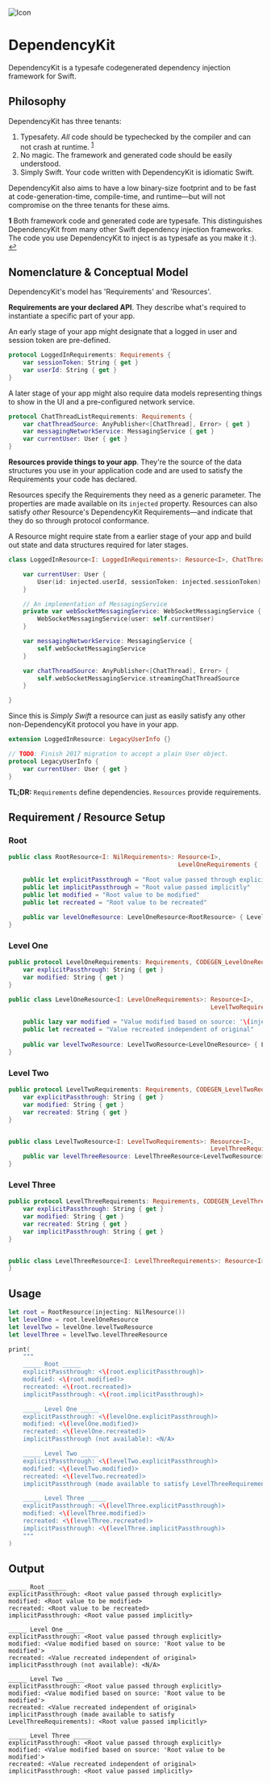 ![Icon](https://raw.githubusercontent.com/adam-zethraeus/DependencyKit/main/icon.svg)
# DependencyKit

DependencyKit is a typesafe codegenerated dependency injection framework for Swift.

## Philosophy

DependencyKit has three tenants:
1. Typesafety. *All* code should be typechecked by the compiler and can not crash at runtime. <sup id="a1">[1](#f1)</sup>
2. No magic. The framework and generated code should be easily understood.
3. Simply Swift. Your code written with DependencyKit is idiomatic Swift.

DependencyKit also aims to have a low binary-size footprint and to be fast at code-generation-time, compile-time, and runtime—but will not compromise on the three tenants for these aims.

<b id="f1">1</b> Both framework code and generated code are typesafe. This distinguishes DependencyKit from many other Swift dependency injection frameworks. The code you use DependencyKit to inject is as typesafe as you make it :). [↩](#a1)

## Nomenclature & Conceptual Model 

DependencyKit's model has 'Requirements' and 'Resources'. 

**Requirements are your declared API**. They describe what's required to instantiate a specific part of your app.

An early stage of your app might designate that a logged in user and session token are pre-defined.
```swift
protocol LoggedInRequirements: Requirements {
    var sessionToken: String { get }
    var userId: String { get }
}
```

A later stage of your app might also require data models representing things to show in the UI and a pre-configured network service.
```swift
protocol ChatThreadListRequirements: Requirements {
    var chatThreadSource: AnyPublisher<[ChatThread], Error> { get }
    var messagingNetworkService: MessagingService { get }
    var currentUser: User { get }
}
```

**Resources provide things to your app**. They're the source of the data structures you use in your application code and are used to satisfy the Requirements your code has declared.

Resources specify the Requirements they need as a generic parameter. The properties are made available on its `injected` property. 
Resources can also satisfy *other* Resource's DependencyKit Requirements—and indicate that they do so through protocol conformance.

A Resource might require state from a earlier stage of your app and build out state and data structures required for later stages.
```swift
class LoggedInResource<I: LoggedInRequirements>: Resource<I>, ChatThreadRequirements {

    var currentUser: User {
        User(id: injected.userId, sessionToken: injected.sessionToken)
    }

    // An implementation of MessagingService
    private var webSocketMessagingService: WebSocketMessagingService {
        WebSocketMessagingService(user: self.currentUser)
    }

    var messagingNetworkService: MessagingService {
        self.webSocketMessagingService
    }

    var chatThreadSource: AnyPublisher<[ChatThread], Error> {
        self.webSocketMessagingService.streamingChatThreadSource
    }

}
```

Since this is *Simply Swift* a resource can just as easily satisfy any other non-DependencyKit protocol you have in your app.
```swift
extension LoggedInResource: LegacyUserInfo {}
```

```swift
// TODO: Finish 2017 migration to accept a plain User object.
protocol LegacyUserInfo {
    var currentUser: User { get }
}
```

**TL;DR:** `Requirements` define dependencies. `Resources` provide requirements.

## Requirement / Resource Setup

### Root
```swift
public class RootResource<I: NilRequirements>: Resource<I>,
                                               LevelOneRequirements {
    
    public let explicitPassthrough = "Root value passed through explicitly"
    public let implicitPassthrough = "Root value passed implicitly"
    public let modified = "Root value to be modified"
    public let recreated = "Root value to be recreated"
    
    public var levelOneResource: LevelOneResource<RootResource> { LevelOneResource(injecting: self) }
}
```

### Level One
```swift
public protocol LevelOneRequirements: Requirements, CODEGEN_LevelOneRequirements {
    var explicitPassthrough: String { get }
    var modified: String { get }
}

public class LevelOneResource<I: LevelOneRequirements>: Resource<I>,
                                                        LevelTwoRequirements {
    
    public lazy var modified = "Value modified based on source: '\(injected.modified)'"
    public let recreated = "Value recreated independent of original"
    
    public var levelTwoResource: LevelTwoResource<LevelOneResource> { LevelTwoResource(injecting: self) }
}

```

### Level Two
```swift
public protocol LevelTwoRequirements: Requirements, CODEGEN_LevelTwoRequirements {
    var explicitPassthrough: String { get }
    var modified: String { get }
    var recreated: String { get }
}


public class LevelTwoResource<I: LevelTwoRequirements>: Resource<I>,
                                                        LevelThreeRequirements{
    public var levelThreeResource: LevelThreeResource<LevelTwoResource> { LevelThreeResource(injecting: self) }
}

```

### Level Three
```swift
public protocol LevelThreeRequirements: Requirements, CODEGEN_LevelThreeRequirements {
    var explicitPassthrough: String { get }
    var modified: String { get }
    var recreated: String { get }
    var implicitPassthrough: String { get }
}


public class LevelThreeResource<I: LevelThreeRequirements>: Resource<I> {
}

```

## Usage 

```swift
let root = RootResource(injecting: NilResource())
let levelOne = root.levelOneResource
let levelTwo = levelOne.levelTwoResource
let levelThree = levelTwo.levelThreeResource

print(
    """
    _____ Root _____
    explicitPassthrough: <\(root.explicitPassthrough)>
    modified: <\(root.modified)>
    recreated: <\(root.recreated)>
    implicitPassthrough: <\(root.implicitPassthrough)>

    _____ Level One _____
    explicitPassthrough: <\(levelOne.explicitPassthrough)>
    modified: <\(levelOne.modified)>
    recreated: <\(levelOne.recreated)>
    implicitPassthrough (not available): <N/A>

    _____ Level Two _____
    explicitPassthrough: <\(levelTwo.explicitPassthrough)>
    modified: <\(levelTwo.modified)>
    recreated: <\(levelTwo.recreated)>
    implicitPassthrough (made available to satisfy LevelThreeRequirements): <\(levelThree.implicitPassthrough)>

    _____ Level Three _____
    explicitPassthrough: <\(levelThree.explicitPassthrough)>
    modified: <\(levelThree.modified)>
    recreated: <\(levelThree.recreated)>
    implicitPassthrough: <\(levelThree.implicitPassthrough)>
    """
)
```

## Output

```
_____ Root _____
explicitPassthrough: <Root value passed through explicitly>
modified: <Root value to be modified>
recreated: <Root value to be recreated>
implicitPassthrough: <Root value passed implicitly>

_____ Level One _____
explicitPassthrough: <Root value passed through explicitly>
modified: <Value modified based on source: 'Root value to be modified'>
recreated: <Value recreated independent of original>
implicitPassthrough (not available): <N/A>

_____ Level Two _____
explicitPassthrough: <Root value passed through explicitly>
modified: <Value modified based on source: 'Root value to be modified'>
recreated: <Value recreated independent of original>
implicitPassthrough (made available to satisfy LevelThreeRequirements): <Root value passed implicitly>

_____ Level Three _____
explicitPassthrough: <Root value passed through explicitly>
modified: <Value modified based on source: 'Root value to be modified'>
recreated: <Value recreated independent of original>
implicitPassthrough: <Root value passed implicitly>

```
